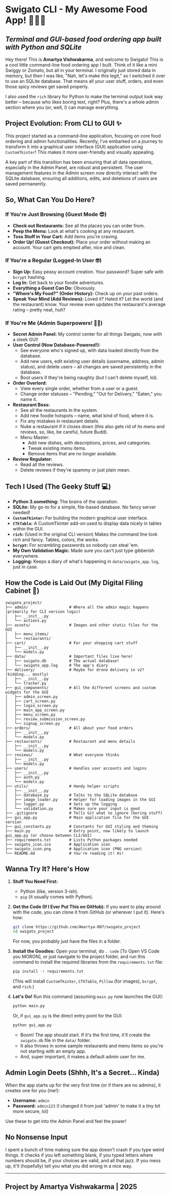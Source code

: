 # Swigato CLI - My Awesome Food App! 🍔🍕🍦

## *Terminal and GUI-based food ordering app built with Python and SQLite*

Hey there! This is **Amartya Vishwakarma**, and welcome to Swigato! This is a cool little command-line food ordering app I built. Think of it like a mini Swiggy or Zomato, but all in your terminal. I originally just stored data in memory, but then I was like, "Nah, let's make this legit," so I switched it over to use an SQLite database. That means all your user stuff, orders, and even those spicy reviews get saved properly.

I also used the `rich` library for Python to make the terminal output look way better – because who likes boring text, right? Plus, there's a whole admin section where you (or, well, *I*) can manage everything.

## Project Evolution: From CLI to GUI ✨

This project started as a command-line application, focusing on core food ordering and admin functionalities. Recently, I've embarked on a journey to transform it into a graphical user interface (GUI) application using `CustomTkinter`! This makes it more user-friendly and visually appealing.

A key part of this transition has been ensuring that all data operations, especially in the Admin Panel, are robust and persistent. The user management features in the Admin screen now directly interact with the SQLite database, ensuring all additions, edits, and deletions of users are saved permanently.

## So, What Can You Do Here?

### If You're Just Browsing (Guest Mode 😎)

* **Check out Restaurants:** See all the places you can order from.
* **Peep the Menu:** Look at what's cooking at any restaurant.
* **Toss Stuff in Your Cart:** Add items you're craving.
* **Order Up! (Guest Checkout):** Place your order without making an account. Your cart gets emptied after, nice and clean.

### If You're a Regular (Logged-In User 🤓)

* **Sign Up:** Easy peasy account creation. Your password? Super safe with `bcrypt` hashing.
* **Log In:** Get back to your foodie adventures.
* **Everything a Guest Can Do:** Obviously.
* **"Where's My Food?" (Order History):** Check up on your past orders.
* **Speak Your Mind (Add Reviews):** Loved it? Hated it? Let the world (and the restaurant) know. Your review even updates the restaurant's average rating – pretty neat, huh?

### If You're Me (Admin Superpowers! 🦸‍♂️)

* **Secret Admin Panel:** My control center for all things Swigato, now with a sleek GUI!
* **User Control (Now Database-Powered!):**
  * See everyone who's signed up, with data loaded directly from the database.
  * Add new users, edit existing user details (username, address, admin status), and delete users – all changes are saved persistently in the database.
  * Boot users if they're being naughty (but I can't delete myself, lol).
* **Order Overlord:**
  * View every single order, whether from a user or a guest.
  * Change order statuses – "Pending," "Out for Delivery," "Eaten," you name it.
* **Restaurant Boss:**
  * See all the restaurants in the system.
  * Add new foodie hotspots – name, what kind of food, where it is.
  * Fix any mistakes in restaurant details.
  * Nuke a restaurant if it closes down (this also gets rid of its menu and reviews, so, like, be careful, future Budd).
  * Menu Master:
    * Add new dishes, with descriptions, prices, and categories.
    * Tweak existing menu items.
    * Remove items that are no longer available.
* **Review Regulator:**
  * Read all the reviews.
  * Delete reviews if they're spammy or just plain mean.

## Tech I Used (The Geeky Stuff 💻)

* **Python 3.something:** The brains of the operation.
* **SQLite:** My go-to for a simple, file-based database. No fancy server needed!
* **`CustomTkinter`:** For building the modern graphical user interface.
* **`CTkTable`:** A CustomTkinter add-on used to display data nicely in tables within the GUI.
* **`rich`:** (Used in the original CLI version) Makes the command line look *rich* and fancy. Tables, colors, the works.
* **`bcrypt`:** For scrambling passwords so nobody can steal 'em.
* **My Own Validation Magic:** Made sure you can't just type gibberish everywhere.
* **Logging:** Keeps a diary of what's happening in `data/swigato_app.log`, just in case.

## How the Code is Laid Out (My Digital Filing Cabinet 📂)

```text
swigato_project/
├── admin/                  # Where all the admin magic happens (primarily for CLI version logic)
│   ├── __init__.py
│   └── actions.py
├── assets/                 # Images and other static files for the GUI
│   ├── menu_items/
│   └── restaurants/
├── cart/                   # For your shopping cart stuff
│   ├── __init__.py
│   └── models.py
├── data/                   # Important files live here!
│   ├── swigato.db          # The actual database!
│   └── swigato_app.log     # The app's diary
├── delivery/               # Maybe for drone delivery in v2? (kidding... mostly)
│   ├── __init__.py
│   └── tracker.py
├── gui_components/         # All the different screens and custom widgets for the GUI
│   ├── admin_screen.py
│   ├── cart_screen.py
│   ├── login_screen.py
│   ├── main_app_screen.py
│   ├── menu_screen.py
│   ├── review_submission_screen.py
│   └── signup_screen.py
├── orders/                 # All about your food orders
│   ├── __init__.py
│   └── models.py
├── restaurants/            # Restaurant and menu details
│   ├── __init__.py
│   └── models.py
├── reviews/                # What everyone thinks
│   ├── __init__.py
│   └── models.py
├── users/                  # Handles user accounts and logins
│   ├── __init__.py
│   ├── auth.py
│   └── models.py
├── utils/                  # Handy helper scripts
│   ├── __init__.py
│   ├── database.py         # Talks to the SQLite database
│   ├── image_loader.py     # Helper for loading images in the GUI
│   ├── logger.py           # Sets up the logging
│   └── validation.py       # Makes sure your input is good
├── .gitignore              # Tells Git what to ignore (boring stuff)
├── gui_app.py              # Main application file for the GUI version
├── gui_constants.py        # Constants for GUI styling and theming
├── main.py                 # Entry point, now likely to launch gui_app.py (or choose between CLI/GUI)
├── requirements.txt        # Lists Python packages needed
├── swigato_icon.ico        # Application icon
├── swigato_icon.png        # Application icon (PNG version)
└── README.md               # You're reading it! Hi!
```

## Wanna Try It? Here's How

1. **Stuff You Need First:**
    * Python (like, version 3-ish).
    * `pip` (it usually comes with Python).

2. **Get the Code (If I Ever Put This on GitHub):**
    If you want to play around with the code, you can clone it from GitHub (or wherever I put it). Here's how:

    ```bash
    git clone https://github.com/Amartya-007/swigato_project 
    cd swigato_project
    ```

    For now, you probably just have the files in a folder.

3. **Install the Goodies:**
    Open your terminal, do `. code` [To Open VS Code you MORON], or just navigate to the project folder, and run this command to install the required libraries from the `requirements.txt` file:

    ```bash
    pip install -r requirements.txt
    ```

    (This will install `CustomTkinter`, `CTkTable`, `Pillow` (for images), `bcrypt`, and `rich`.)

4. **Let's Go!**
    Run this command (assuming `main.py` now launches the GUI):

    ```bash
    python main.py
    ```

    Or, if `gui_app.py` is the direct entry point for the GUI:

    ```bash
    python gui_app.py
    ```

    * Boom! The app should start. If it's the first time, it'll create the `swigato.db` file in the `data/` folder.
    * It also throws in some sample restaurants and menu items so you're not starting with an empty app.
    * And, super important, it makes a default admin user for me.

## Admin Login Deets (Shhh, It's a Secret... Kinda)

When the app starts up for the very first time (or if there are no admins), it creates one for you (me!):

* **Username:** `admin`
* **Password:** `admin123` (I changed it from just 'admin' to make it a *tiny* bit more secure, lol)

Use these to get into the Admin Panel and feel the power!

## No Nonsense Input

I spent a bunch of time making sure the app doesn't crash if you type weird things. It checks if you left something blank, if you typed letters where numbers should be, if your choices are valid, and all that jazz. If you mess up, it'll (hopefully) tell you what you did wrong in a nice way.

---

## Project by Amartya Vishwakarma | 2025
